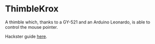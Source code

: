 # ThimbleKrox
A thimble which, thanks to a GY-521 and an Arduino Leonardo, is able to control the mouse pointer.

Hackster guide [here](https://www.hackster.io/magform/thimblekrox-mouse-control-with-your-fingers-dd8881).
